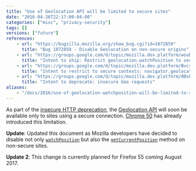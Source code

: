 ```yaml
---
title: "Use of Geolocation API will be limited to secure sites"
date: "2016-04-26T22:17:00-04:00"
categories: ["misc", "privacy-security"]
tags: []
versions: ["future"]
references:
    - url: "https://bugzilla.mozilla.org/show_bug.cgi?id=1072859"
      title: "Bug 1072859 - Disable Geolocation on non-secure origins"
    - url: "https://groups.google.com/d/topic/mozilla.dev.platform/wouDQLBbm9A/discussion"
      title: "Intent to ship: Restrict geolocation.watchPosition to secure contexts"
    - url: "https://groups.google.com/d/topic/mozilla.dev.platform/BvcsTpAqIsQ/discussion"
      title: "Intent to restrict to secure contexts: navigator.geolocation"
    - url: "https://groups.google.com/d/topic/mozilla.dev.platform/8BsF76gNhDE/discussion"
      title: "Intent to deprecate: insecure Geo requests"
aliases:
    - "/docs/2016/use-of-geolocation-watchposition-will-be-limited-to-secure-sites/"
---
```

As part of the [insecure HTTP deprecation](https://www.fxsitecompat.com/en-CA/docs/2015/insecure-http-will-be-deprecated/), the [Geolocation API](https://developer.mozilla.org/en-US/docs/Web/API/Geolocation) will soon be available only to sites using a secure connection. [Chrome 50](https://developers.google.com/web/updates/2016/04/geolocation-on-secure-contexts-only) has already introduced this limitation.

**Update**: Updated this document as Mozilla developers have decided to disable not only [`watchPosition`](https://developer.mozilla.org/en-US/docs/Web/API/Geolocation/watchPosition) but also the [`getCurrentPosition`](https://developer.mozilla.org/en-US/docs/Web/API/Geolocation/getCurrentPosition) method on non-secure sites.

**Update 2**: This change is currently planned for Firefox 55 coming August 2017.
